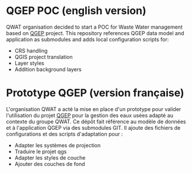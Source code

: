 # QGEP POC (english version)
QWAT organisation decided to start a POC for Waste Water management based on [QGEP](https://github.com/QGEP) project. 
This repository references QGEP data model and application as submodules and adds local configuration scripts for:

- CRS handling
- QGIS project translation
- Layer styles
- Addition background layers


# Prototype QGEP (version française)
L'organisation QWAT a acté la mise en place d'un prototype pour valider l'utilisation du projet [QGEP](https://github.com/QGEP) pour la gestion des eaux usées adapté au contexte du groupe QWAT. 
Ce dépôt fait référence au modèle de données et à l'application QGEP via des submodules GIT. Il ajoute des fichiers de configurations et des scripts d'adaptation pour :
- Adapter les systèmes de projection
- Traduire le projet qgs
- Adapter les styles de couche
- Ajouter des couches de fond
